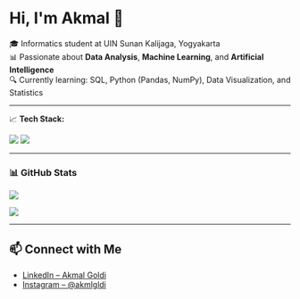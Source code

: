 # Hi, I'm Akmal 👋

🎓 Informatics student at UIN Sunan Kalijaga, Yogyakarta  
📊 Passionate about **Data Analysis**, **Machine Learning**, and **Artificial Intelligence**  
🔍 Currently learning: SQL, Python (Pandas, NumPy), Data Visualization, and Statistics  

---

📈 **Tech Stack:**

<p>
  <img src="https://img.shields.io/badge/Python-3776AB?style=for-the-badge&logo=python&logoColor=white"/>
  <img src="https://img.shields.io/badge/SQL-4479A1?style=for-the-badge&logo=postgresql&logoColor=white"/>
</p>

---

### 📊 GitHub Stats
<p align="left">
  <img src="https://github-readme-stats.vercel.app/api?username=akmalgoldi&show_icons=true&title_color=1E90FF&icon_color=1E90FF&text_color=000000&bg_color=FFFFFF" />
</p>
<p align="left">
  <img src="https://github-readme-stats.vercel.app/api/top-langs/?username=akmalgoldi&layout=compact&title_color=1E90FF&icon_color=1E90FF&text_color=000000&bg_color=FFFFFF" />
</p>

---

## 📫 Connect with Me
- [LinkedIn – Akmal Goldi](https://linkedin.com/in/akmalgoldi)  
- [Instagram – @akmlgldi](https://instagram.com/akmlgldi)
